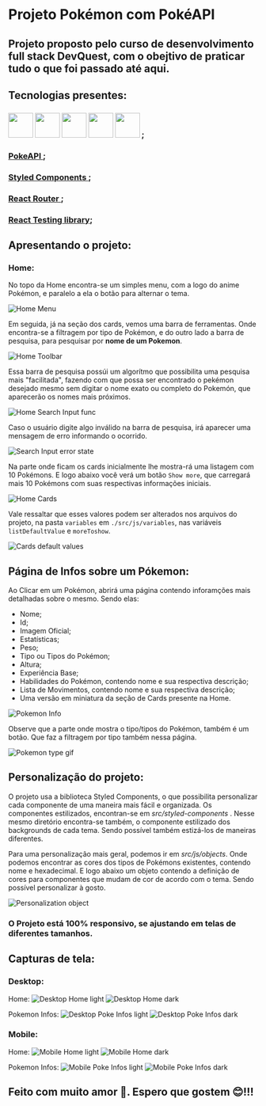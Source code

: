 # Projeto Pokémon com PokéAPI

## Projeto proposto pelo curso de desenvolvimento full stack DevQuest, com o obejtivo de praticar tudo o que foi passado até aqui.

## Tecnologias presentes:

### <img src="https://cdn.jsdelivr.net/gh/devicons/devicon/icons/html5/html5-original.svg" width="50px"/>  <img src="https://cdn.jsdelivr.net/gh/devicons/devicon/icons/css3/css3-plain-wordmark.svg" width="50px"/>  <img src="https://cdn.jsdelivr.net/gh/devicons/devicon/icons/react/react-original-wordmark.svg" width="50px"/>  <img src="https://cdn.jsdelivr.net/gh/devicons/devicon/icons/javascript/javascript-plain.svg" width="50px"/>  <img src="https://cdn.jsdelivr.net/gh/devicons/devicon/icons/jest/jest-plain.svg" width="50px"/> ;
### [ PokeAPI ](https://pokeapi.co/);
### [ Styled Components ](https://styled-components.com );
### [ React Router ](https://reactrouter.com/en/main);
### [React Testing library](https://testing-library.com/docs/react-testing-library/intro/);

## Apresentando o projeto:

### Home:
No topo da Home encontra-se um simples menu, com a logo do anime Pokémon, e paralelo a ela o botão para alternar o tema.

![Home Menu](./src//assets/screenshots/menu.png)

Em seguida, já na seção dos cards, vemos uma barra de ferramentas. Onde encontra-se a filtragem por tipo de Pokémon, e do outro lado a barra de pesquisa, para pesquisar por **nome de um Pokemon**.

![Home Toolbar](./src//assets/screenshots/toolbar.png)

Essa barra de pesquisa possúi um algorítmo que possibilita uma pesquisa mais "facilitada", fazendo com que possa ser encontrado o pekémon desejado mesmo sem digitar o nome exato ou completo do Pokemón, que aparecerão os nomes mais próximos.

![Home Search Input func](./src//assets/screenshots/search-func.png)

Caso o usuário digite algo inválido na barra de pesquisa, irá aparecer uma mensagem de erro informando o ocorrido.

![Search Input error state](./src/assets/screenshots/search-func-error.png)

Na parte onde ficam os cards inicialmente lhe mostra-rá uma listagem com 10 Pokémons. E logo abaixo você verá um botão `Show more`, que carregará mais 10 Pokémons com suas respectivas informações iniciais.

![Home Cards](./src//assets/screenshots/cards.png)

Vale ressaltar que esses valores podem ser alterados nos arquivos do projeto, na pasta `variables` em `./src/js/variables`, nas variáveis `listDefaultValue` e `moreToshow`.

![Cards default values](./src//assets/screenshots/cards-default-values.png)

## Página de Infos sobre um Pókemon:

Ao Clicar em um Pokémon, abrirá uma página contendo inforamções mais detalhadas sobre o mesmo. Sendo elas:
 - Nome; 
 - Id;
 - Imagem Oficial;
 - Estatísticas;
 - Peso;
 - Tipo ou Tipos do Pokémon;
 - Altura;
 - Experiência Base;
 - Habilidades do Pokémon, contendo nome e sua respectiva descrição;
 - Lista de Movimentos, contendo nome e sua respectiva descrição;
 - Uma versão em miniatura da seção de Cards presente na Home.

![Pokemon Info](./src/assets/screenshots/pokemon-info.png)

Observe que a parte onde mostra o tipo/tipos do Pokémon, também é um botão. Que faz a filtragem por tipo também nessa página.

![Pokemon type gif](./src/assets/screenshots/type-button.gif)

## Personalização do projeto:

O projeto usa a biblioteca Styled Components, o que possibilita personalizar cada componente de uma maneira mais fácil e organizada. Os componentes estilizados, encontran-se em *src/styled-components* .
Nesse mesmo diretório encontra-se também, o componente estilizado dos backgrounds de cada tema. Sendo possível também estizá-los de maneiras diferentes. 

Para uma personalização mais geral, podemos ir em *src/js/objects*. Onde podemos encontrar as cores dos tipos de Pokémons existentes, contendo nome e hexadecimal. E logo abaixo um objeto contendo a definição de cores para componentes que mudam de cor de acordo com o tema. Sendo possível personalizar à gosto. 

![Personalization object](./src/assets/screenshots/personalization.png)

### O Projeto está 100% responsivo, se ajustando em telas de diferentes tamanhos. 

## Capturas de tela:

### Desktop:

Home:
![Desktop Home light](./src/assets/screenshots/desktop-home-light.png)
![Desktop Home dark](./src/assets/screenshots/desktop-home-dark.png)

Pokemon Infos: 
![Desktop Poke Infos light](./src/assets/screenshots/poke-info-desktop-light.png)
![Desktop Poke Infos dark](./src/assets/screenshots/poke-info-desktop-dark.png)

### Mobile:

Home:
![Mobile Home light](./src/assets/screenshots/mobile-home-light.png)
![Mobile Home dark](./src/assets/screenshots/mobile-home-dark.png)

Pokemon Infos: 
![Mobile Poke Infos light](./src/assets/screenshots/poke-info-mobile-light.png)
![Mobile Poke Infos dark](./src/assets/screenshots/poke-info-mobile-dark.png)


## Feito com muito amor 💙. Espero que gostem 😊!!!